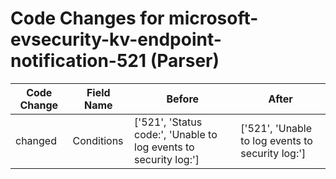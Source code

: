 # Code Changes for microsoft-evsecurity-kv-endpoint-notification-521 (Parser)

| Code Change | Field Name | Before | After |
|-------------|------------|--------|-------|
| changed | Conditions | ['521', 'Status code:', 'Unable to log events to security log:'] | ['521', 'Unable to log events to security log:'] |